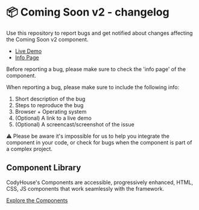 # 📦 Coming Soon v2 - changelog

Use this repository to report bugs and get notified about changes affecting the Coming Soon v2 component.

- [Live Demo](https://codyhouse.co/ds/components/app/coming-soon-v2)
- [Info Page](https://codyhouse.co/ds/components/info/coming-soon-v2)

Before reporting a bug, please make sure to check the 'info page' of the component. 

When reporting a bug, please make sure to include the following info:

1. Short description of the bug
2. Steps to reproduce the bug
3. Browser + Operating system
4. (Optional) A link to a live demo
5. (Optional) A screencast/screenshot of the issue

⚠️ Please be aware it's impossible for us to help you integrate the component in your code, or check for bugs when the component is part of a complex project.

## Component Library

CodyHouse's Components are accessible, progressively enhanced, HTML, CSS, JS components that work seamlessly with the framework.

[Explore the Components](https://codyhouse.co/ds/components)
